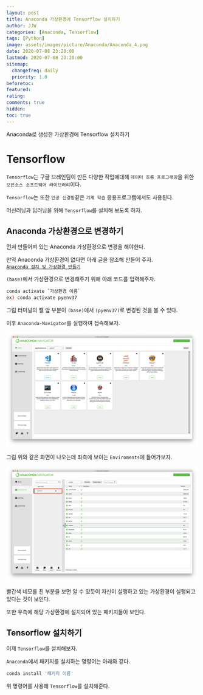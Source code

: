 ```yaml
---
layout: post
title: Anaconda 가상환경에 Tensorflow 설치하기
author: JJW
categories: [Anaconda, Tensorflow]
tags: [Python]
image: assets/images/picture/Anaconda/Anaconda_4.png
date: 2020-07-08 23:20:00
lastmod: 2020-07-08 23:20:00
sitemap:
  changefreq: daily
  priority: 1.0
beforetoc:
featured:
rating:
comments: true
hidden:
toc: true
---
```


Anaconda로 생성한 가상환경에 Tensorflow 설치하기

# Tensorflow

`Tensorflow`는 구글 브레인팀이 만든 다양한 작업에대해 `데이터 흐름 프로그래밍`을 위한 `오픈소스 소프트웨어 라이브러리`이다.

`Tensorflow`는 또한 `인공 신경망`같은 `기계 학습` 응용프로그램에서도 사용된다.

머신러닝과 딥러닝을 위해 `Tensorflow`를 설치해 보도록 하자.

## Anaconda 가상환경으로 변경하기

먼저 만들어져 있는 Anaconda 가상환경으로 변경을 해야한다.

만약 Anaconda 가상환경이 없다면 아래 글을 참조해 만들어 주자.  
[`Anaconda 설치 및 가상환경 만들기`](https://azzyjk.github.io/Anaconda_1/)

`(base)`에서 가상환경으로 변경해주기 위해 아래 코드를 입력해주자.

```sh
conda activate `가상환경 이름`
ex) conda activate pyenv37
```

그럼 터미널의 젤 앞 부분이 `(base)`에서 `(pyenv37)`로 변경된 것을 볼 수 있다.

이후 `Anaconda-Navigator`를 실행하여 접속해보자.

<img class="blogPict" src="/assets/images/picture/Anaconda/Anaconda_8.png">

그럼 위와 같은 화면이 나오는데 좌측에 보이는 `Enviroments`에 들어가보자.

<img class="blogPict" src="/assets/images/picture/Anaconda/Anaconda_9.png">

빨간색 네모를 친 부분을 보면 알 수 있듯이 자신이 실행하고 있는 가상환경이 실행되고 있다는 것이 보인다.

또한 우측에 해당 가상환경에 설치되어 있는 패키지들이 보인다.

## Tensorflow 설치하기

이제 `Tensorflow`를 설치해보자.

`Anaconda`에서 패키지를 설치하는 명령어는 아래와 같다.

```sh
conda install '패키지 이름'
```

위 명령어를 사용해 `Tensorflow`를 설치해준다.
